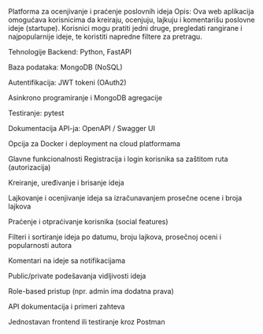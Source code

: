 Platforma za ocenjivanje i praćenje poslovnih ideja
Opis:
Ova web aplikacija omogućava korisnicima da kreiraju, ocenjuju, lajkuju i komentarišu poslovne ideje (startupe). Korisnici mogu pratiti jedni druge, pregledati rangirane i najpopularnije ideje, te koristiti napredne filtere za pretragu.

Tehnologije
Backend: Python, FastAPI

Baza podataka: MongoDB (NoSQL)

Autentifikacija: JWT tokeni (OAuth2)

Asinkrono programiranje i MongoDB agregacije

Testiranje: pytest

Dokumentacija API-ja: OpenAPI / Swagger UI

Opcija za Docker i deployment na cloud platformama

Glavne funkcionalnosti
Registracija i login korisnika sa zaštitom ruta (autorizacija)

Kreiranje, uređivanje i brisanje ideja

Lajkovanje i ocenjivanje ideja sa izračunavanjem prosečne ocene i broja lajkova

Praćenje i otpraćivanje korisnika (social features)

Filteri i sortiranje ideja po datumu, broju lajkova, prosečnoj oceni i popularnosti autora

Komentari na ideje sa notifikacijama

Public/private podešavanja vidljivosti ideja

Role-based pristup (npr. admin ima dodatna prava)

API dokumentacija i primeri zahteva

Jednostavan frontend ili testiranje kroz Postman
